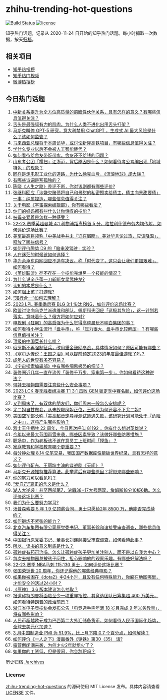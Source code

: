 # zhihu-trending-hot-questions

[![Build Status](https://github.com/justjavac/zhihu-trending-hot-questions/workflows/ci/badge.svg?branch=master)](https://github.com/justjavac/zhihu-trending-hot-questions/actions)
[![license](https://img.shields.io/github/license/justjavac/zhihu-trending-hot-questions)](https://github.com/justjavac/zhihu-trending-hot-questions/blob/master/LICENSE)

知乎热门话题，记录从 2020-11-24
日开始的知乎热门话题。每小时抓取一次数据，按天[归档](./archives)。

## 相关项目

- [知乎热搜榜](https://github.com/justjavac/zhihu-trending-top-search)
- [知乎热门视频](https://github.com/justjavac/zhihu-trending-hot-video)
- [微博热搜榜](https://github.com/justjavac/weibo-trending-hot-search)

## 今日热门话题

<!-- BEGIN -->
<!-- 最后更新时间 Sun Apr 02 2023 07:02:10 GMT+0800 (China Standard Time) -->

1. [中新关系提升为全方位高质量的前瞻性伙伴关系，具有怎样的意义？有哪些信息值得关注？](https://www.zhihu.com/question/593162120)
1. [舌头是最强韧有力的肌肉，为什么人类不进化出用舌头打架？](https://www.zhihu.com/question/582181823)
1. [马斯克叫停 GPT-5 研究，意大利禁用 ChatGPT ，生成式 AI 最大风险是什么？该如何监管？](https://www.zhihu.com/question/593135336)
1. [马来西亚总理将于本周访华，或讨论新隆高铁项目，有哪些信息值得关注？](https://www.zhihu.com/question/592130645)
1. [学什么专业以后不会被人工智能替代？](https://www.zhihu.com/question/593139975)
1. [如何看待给舍友带饭带水，舍友还不给钱的问题？](https://www.zhihu.com/question/592537504)
1. [山东考公团「横扫」江浙沪，背后原因是什么？如何看待考公考编出现「地域特色」的现象？](https://www.zhihu.com/question/592777484)
1. [同样是走电影工业化的道路，为什么徐克血亏，《流浪地球》却大赚？](https://www.zhihu.com/question/312774422)
1. [有哪些诗词是写孤独的？](https://www.zhihu.com/question/593129382)
1. [陈晓《人生之路》差评不断，你对该剧都有哪些评价?](https://www.zhihu.com/question/592774376)
1. [张继科回应「涉嫌欠赌债将自己和景甜的私密照卖给债主，债主向景甜要债」一事：纯属捏造，哪些信息值得关注？](https://www.zhihu.com/question/593157996)
1. [关于电影《宇宙探索编辑部》，你有哪些看法？](https://www.zhihu.com/question/576799629)
1. [你们的妈妈都有些什么让你惊叹的技能？](https://www.zhihu.com/question/64375919)
1. [被母亲爱着是怎样一种感受？](https://www.zhihu.com/question/36436131)
1. [22-23 赛季英超曼城 4:1 利物浦距离榜首 5 分，格拉利什德布劳内均传射，如何评价这场比赛？](https://www.zhihu.com/question/593212322)
1. [美军最高将领称「中美战争并未『迫在眉睫』，美对华言论过热，应该降温」，释放了哪些信号？](https://www.zhihu.com/question/593187117)
1. [如何评价腾势 D9 的「脑电波驾驶」实验？](https://www.zhihu.com/question/593173746)
1. [人在迷茫的时候该如何选择？](https://www.zhihu.com/question/592938223)
1. [华为余承东内网回应不造车决议，称「时代变了，这只会让我们更加艰难」，如何看待？](https://www.zhihu.com/question/593090560)
1. [《英雄联盟》存不存在一个技能完爆另一个技能的情况？](https://www.zhihu.com/question/593156836)
1. [为什么说辛芷蕾一刀斩断女星武侠梦?](https://www.zhihu.com/question/440432700)
1. [认知的本质是什么？](https://www.zhihu.com/question/528649328)
1. [如何阻止孩子打游戏?](https://www.zhihu.com/question/591775146)
1. [“知行合一”如何去理解？](https://www.zhihu.com/question/584499291)
1. [2023 LPL 春季季后赛 BLG 3:1 淘汰 RNG，如何评价这场比赛？](https://www.zhihu.com/question/593173793)
1. [欧盟讨论向乌克兰派遣维和部队，佩斯科夫回应「这极其危险」，这一计划若落实，意味着什么？俄方将如何应对?](https://www.zhihu.com/question/593169808)
1. [电视剧《狂飙》的高启强为什么觉得高晓晨玩不明白集团的事？](https://www.zhihu.com/question/591812489)
1. [如何看待小学生流行「盘手串」，称「压力很大、盘手串比较解压」？有哪些信息值得关注？](https://www.zhihu.com/question/592724955)
1. [顶级的中国菜长什么样？](https://www.zhihu.com/question/277136274)
1. [俄罗斯不再强制征兵，改用重金鼓励参战，具体情况如何？原因可能有哪些？](https://www.zhihu.com/question/592312704)
1. [《塞尔达传说：王国之泪》可以提前预定2023的年度最佳游戏了吗？](https://www.zhihu.com/question/592581018)
1. [成年人的世界有多不容易？](https://www.zhihu.com/question/297765072)
1. [《宇宙探索编辑部》中有哪些细思极恐的细节？](https://www.zhihu.com/question/593074081)
1. [装修圈近几年一直在流传「装修千万步，家电第一步」，你如何看待这种说法？](https://www.zhihu.com/question/593182929)
1. [带娃去植物园需要注意些什么安全事项？](https://www.zhihu.com/question/591366447)
1. [2023 LCK 春季胜者组决赛 T1 3:1 击败 GEN 锁定季中赛名额，如何评价这场比赛？](https://www.zhihu.com/question/593160258)
1. [又到周末了，有双休的朋友们，你们周末一般怎么安排呢？](https://www.zhihu.com/question/588807180)
1. [尤二姐自甘做妾，从未觊觎凤姐正位，王熙凤为何还容不下尤二姐?](https://www.zhihu.com/question/586439364)
1. [美国空军部长称「美高超音速导弹测试遭遇失败，该研究计划可能处于『危险之中』」，这将产生哪些影响？](https://www.zhihu.com/question/592549146)
1. [烈士王伟牺牲 22 周年，今日再次呼叫 81192 ，你有什么想对英雄说？](https://www.zhihu.com/question/593123664)
1. [今年以来最大范围雨雪来袭，哪些因素导致？该做好哪些防寒措施？](https://www.zhihu.com/question/593070284)
1. [职场中，作为老板该不该在意员工上班时间「摸鱼」？](https://www.zhihu.com/question/593155336)
1. [家庭教育和学校教育哪个更重要？?](https://www.zhihu.com/question/587829884)
1. [每分钟处理 8.14 亿笔交易，我国国产数据库性能破世界纪录，具有怎样的意义？](https://www.zhihu.com/question/593178716)
1. [如何评价靳东、王丽坤主演的谍战剧《无间》？](https://www.zhihu.com/question/540275200)
1. [马斯克开源推特推荐算法，此举背后有哪些原因？将带来哪些影响？](https://www.zhihu.com/question/592968860)
1. [你的努力可以看见吗？](https://www.zhihu.com/question/592942856)
1. [“爱自己”真正的含义是什么？](https://www.zhihu.com/question/582476570)
1. [湖人大逆袭！升至西部第7，浓眉38+17大号两双，詹姆斯18分10板6助。怎么评价这场比赛？](https://www.zhihu.com/question/593141176)
1. [我们为什么要努力学习?](https://www.zhihu.com/question/593150582)
1. [汤普森索要 5 年 1.9 亿顶薪合同，勇士只愿给2年 8500 万，他能否完成续约？](https://www.zhihu.com/question/592935025)
1. [如何锻炼不紧张的能力？](https://www.zhihu.com/question/318545387)
1. [北京汽车集团有限公司原党委书记、董事长徐和谊接受审查调查，哪些信息值得关注？](https://www.zhihu.com/question/593079501)
1. [中国银行原党委书记、董事长刘连舸接受审查调查，如何看待此事？](https://www.zhihu.com/question/593004847)
1. [所以，读书的意义到底是什么？](https://www.zhihu.com/question/593073616)
1. [孤独症有药可治吗，怎么让孤独症孩子更加关注别人，而不是以自我为中心？](https://www.zhihu.com/question/591611503)
1. [每次去植物园总被孩子问住，担心影响他的观察乐趣，有哪些好解法吗？](https://www.zhihu.com/question/589885910)
1. [22-23 赛季 NBA马刺 115:130 勇士，如何评价这场比赛？](https://www.zhihu.com/question/593129250)
1. [张国荣逝世 20 周年，你还记得他的哪些经典电影？](https://www.zhihu.com/question/592555823)
1. [如果你被困在《dota2》中24小时，且没有任何特殊能力，你躲在地图哪里，才能安全的活过24小时？](https://www.zhihu.com/question/589974609)
1. [《原神》 3.6 版本建议怎么抽取？](https://www.zhihu.com/question/591971824)
1. [报道称特朗普将面临至少一项重罪指控，其竞选团队已筹集超 400 万美元，如何看待特朗普的政治前景？](https://www.zhihu.com/question/593139394)
1. [浙江省电子竞技协会发布公告「电竞选手需年满 18 岁且完成 9 年义务教育」，将有哪些影响？](https://www.zhihu.com/question/592323381)
1. [人民币超越欧元成为巴西第二大外汇储备货币，如何看待人民币国际化趋势，全球去美元化加速？](https://www.zhihu.com/question/593128378)
1. [3 月中国制造业 PMI 为 51.9%，比上月下降 0.7 个百分点，如何解读？](https://www.zhihu.com/question/592939545)
1. [如何评价《一人之下》漫画番外《锈铁》第30（35） 话?](https://www.zhihu.com/question/593086706)
1. [露营倒闭潮来袭，为何才火2年就熄火了？](https://www.zhihu.com/question/592931945)
1. [如果你的工资低，但是很闲，你会辞职吗？](https://www.zhihu.com/question/590295663)

<!-- END -->

历史归档 [./archives](./archives)

### License

[zhihu-trending-hot-questions](https://github.com/justjavac/zhihu-trending-hot-questions)
的源码使用 MIT License 发布。具体内容请查看 [LICENSE](./LICENSE) 文件。
